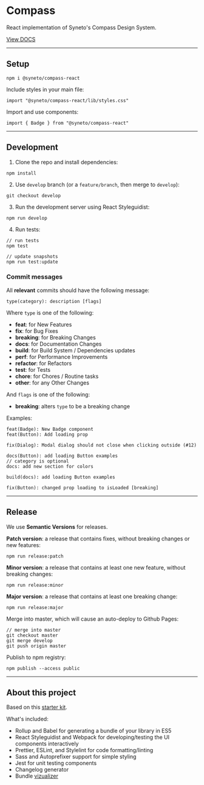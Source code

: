 # Compass

React implementation of Syneto's Compass Design System.

[View DOCS](https://synetonet.github.io/compass-react/)

---

## Setup

```
npm i @syneto/compass-react
```

Include styles in your main file:

```
import "@syneto/compass-react/lib/styles.css"
```

Import and use components:

```
import { Badge } from "@syneto/compass-react"
```

---

## Development

1. Clone the repo and install dependencies:

```
npm install
```

2. Use `develop` branch (or a `feature/branch`, then merge to `develop`):

```
git checkout develop
```

3. Run the development server using React Styleguidist:

```
npm run develop
```

4. Run tests:

```
// run tests
npm test

// update snapshots
npm run test:update
```

### Commit messages

All **relevant** commits should have the following message:

```
type(category): description [flags]
```

Where `type` is one of the following:

- **feat**: for New Features
- **fix**: for Bug Fixes
- **breaking**: for Breaking Changes
- **docs**: for Documentation Changes
- **build**: for Build System / Dependencies updates
- **perf**: for Performance Improvements
- **refactor**: for Refactors
- **test**: for Tests
- **chore**: for Chores / Routine tasks
- **other**: for any Other Changes

And `flags` is one of the following:

- **breaking**: alters `type` to be a breaking change

Examples:

```
feat(Badge): New Badge component
feat(Button): Add loading prop

fix(Dialog): Modal dialog should not close when clicking outside (#12)

docs(Button): add loading Button examples
// category is optional
docs: add new section for colors

build(docs): add loading Button examples

fix(Button): changed prop loading to isLoaded [breaking]
```

---

## Release

We use **Semantic Versions** for releases.

**Patch version**: a release that contains fixes, without breaking changes or new features:

```
npm run release:patch
```

**Minor version**: a release that contains at least one new feature, without breaking changes:

```
npm run release:minor
```

**Major version**: a release that contains at least one breaking change:

```
npm run release:major
```

Merge into master, which will cause an auto-deploy to Github Pages:

```
// merge into master
git checkout master
git merge develop
git push origin master
```

Publish to npm registry:

```
npm publish --access public
```

---

## About this project

Based on this [starter kit](https://github.com/samuelmeuli/react-library-boilerplate).

What's included:

- Rollup and Babel for generating a bundle of your library in ES5
- React Styleguidist and Webpack for developing/testing the UI components interactively
- Prettier, ESLint, and Stylelint for code formatting/linting
- Sass and Autoprefixer support for simple styling
- Jest for unit testing components
- Changelog generator
- Bundle [vizualizer](https://synetonet.github.io/compass-react/statistics.html)
